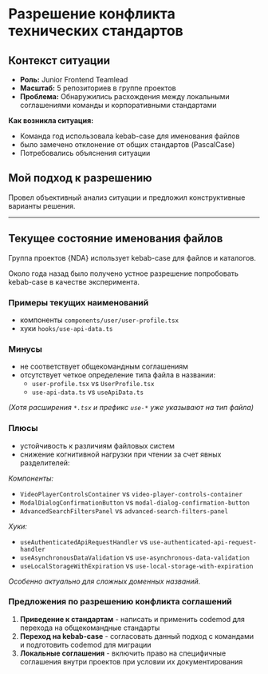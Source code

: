 # Разрешение конфликта технических стандартов

## Контекст ситуации

- **Роль:** Junior Frontend Teamlead  
- **Масштаб:** 5 репозиториев в группе проектов 
- **Проблема:** Обнаружились расхождения между локальными соглашениями команды и корпоративными стандартами

**Как возникла ситуация:**
- Команда год использовала kebab-case для именования файлов
- было замечено отклонение от общих стандартов (PascalCase)
- Потребовались объяснения ситуации

## Мой подход к разрешению

Провел объективный анализ ситуации и предложил конструктивные варианты решения.

---

## Текущее состояние именования файлов

Группа проектов {NDA} использует kebab-case для файлов и каталогов.

Около года назад было получено устное разрешение попробовать kebab-case в качестве эксперимента.

### Примеры текущих наименований
- компоненты `components/user/user-profile.tsx`
- хуки `hooks/use-api-data.ts`

### Минусы
- не соответствует общекомандным соглашениям
- отсутствует четкое определение типа файла в названии: 
  - `user-profile.tsx` vs `UserProfile.tsx`
  - `use-api-data.ts` vs `useApiData.ts`

*(Хотя расширения `*.tsx` и префикс `use-*` уже указывают на тип файла)*


### Плюсы
- устойчивость к различиям файловых систем
- снижение когнитивной нагрузки при чтении за счет явных разделителей: 

*Компоненты:*
- `VideoPlayerControlsContainer` vs `video-player-controls-container`
- `ModalDialogConfirmationButton` vs `modal-dialog-confirmation-button`
- `AdvancedSearchFiltersPanel` vs `advanced-search-filters-panel`

*Хуки:*
- `useAuthenticatedApiRequestHandler` vs `use-authenticated-api-request-handler`
- `useAsynchronousDataValidation` vs `use-asynchronous-data-validation`
- `useLocalStorageWithExpiration` vs `use-local-storage-with-expiration`

*Особенно актуально для сложных доменных названий.*

### Предложения по разрешению конфликта соглашений
1. **Приведение к стандартам** - написать и применить codemod для перехода на общекомандные стандарты
2. **Переход на kebab-case** - согласовать данный подход с командами и подготовить codemod для миграции
3. **Локальные соглашения** - включить право на специфичные соглашения внутри проектов при условии их документирования
